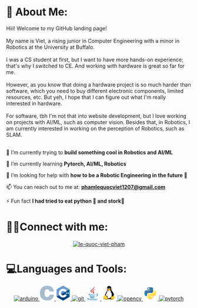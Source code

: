 <h1> 👋 About Me:</h1>
Hiii! Welcome to my GitHub landing page!<br /> <br />
My name is Viet, a rising junior in Computer Engineering with a minor in Robotics at the University at Buffalo.<br /> <br />
I was a CS student at first, but I want to have more hands-on experience; that's why I switched to CE. And working with hardware is great so far for me. <br /> <br />
However, as you know that doing a hardware project is so much harder than software, which you need to buy different electronic components, limited resources, etc. But yeh, I hope that I can figure out what I'm really interested in hardware. <br /> <br />
For software, tbh I'm not that into website development, but I love working on projects with AI/ML, such as computer vision. Besides that, in Robotics, I am currently interested in working on the perception of Robotics, such as SLAM. <br /><br />

🔭 I’m currently trying to **build something cool in Robotics and AI/ML** <br />

🌱 I’m currently learning **Pytorch, AI/ML, Robotics** <br />

🤝 I’m looking for help with **how to be a Robotic Engineering in the future 🤖** <br />

📫 You can reach out to me at: **phamlequocviet1207@gmail.com** <br />

⚡ Fun fact **I had tried to eat python 🐍 and stork🪿** <br />

<h1>⛓️‍💥Connect with me:</h1>
<p align="center">
<a href="https://linkedin.com/in/le-quoc-viet-pham" target="blank"><img align="center" src="https://raw.githubusercontent.com/rahuldkjain/github-profile-readme-generator/master/src/images/icons/Social/linked-in-alt.svg" alt="le-quoc-viet-pham" height="30" width="40" /></a>
</p>

<h1>💻Languages and Tools:</h1>
<p align="center"> <a href="https://www.arduino.cc/" target="_blank" rel="noreferrer"> <img src="https://cdn.worldvectorlogo.com/logos/arduino-1.svg" alt="arduino" width="40" height="40"/> </a> <a href="https://www.cprogramming.com/" target="_blank" rel="noreferrer"> <img src="https://raw.githubusercontent.com/devicons/devicon/master/icons/c/c-original.svg" alt="c" width="40" height="40"/> </a> <a href="https://www.w3schools.com/cpp/" target="_blank" rel="noreferrer"> <img src="https://raw.githubusercontent.com/devicons/devicon/master/icons/cplusplus/cplusplus-original.svg" alt="cplusplus" width="40" height="40"/> </a> <a href="https://git-scm.com/" target="_blank" rel="noreferrer"> <img src="https://www.vectorlogo.zone/logos/git-scm/git-scm-icon.svg" alt="git" width="40" height="40"/> </a> <a href="https://www.java.com" target="_blank" rel="noreferrer"> <img src="https://raw.githubusercontent.com/devicons/devicon/master/icons/java/java-original.svg" alt="java" width="40" height="40"/> </a> <a href="https://www.linux.org/" target="_blank" rel="noreferrer"> <img src="https://raw.githubusercontent.com/devicons/devicon/master/icons/linux/linux-original.svg" alt="linux" width="40" height="40"/> </a> <a href="https://opencv.org/" target="_blank" rel="noreferrer"> <img src="https://www.vectorlogo.zone/logos/opencv/opencv-icon.svg" alt="opencv" width="40" height="40"/> </a> <a href="https://www.python.org" target="_blank" rel="noreferrer"> <img src="https://raw.githubusercontent.com/devicons/devicon/master/icons/python/python-original.svg" alt="python" width="40" height="40"/> </a> <a href="https://pytorch.org/" target="_blank" rel="noreferrer"> <img src="https://www.vectorlogo.zone/logos/pytorch/pytorch-icon.svg" alt="pytorch" width="40" height="40"/> </a> </p>

